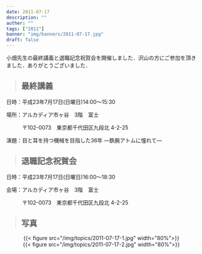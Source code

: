 ```yaml
---
date: 2011-07-17
description: ""
auther: ""
tags: ["2011"]
banner: "img/banners/2011-07-17.jpg"
draft: false
---
```

小畑先生の最終講義と退職記念祝賀会を開催しました．沢山の方にご参加を頂きました．ありがとうございました．

> ## 最終講義

日時：平成23年7月17日(日曜日)14:00～15:30

場所：アルカディア市ヶ谷　3階　富士

　　　〒102-0073　東京都千代田区九段北 4-2-25

演題：目と耳を持つ機械を目指した36年 ―鉄腕アトムに憧れて―

> ## 退職記念祝賀会

日時：平成23年7月17日(日曜日)16:00～18:30

会場：アルカディア市ヶ谷　3階　富士

　　　〒102-0073　東京都千代田区九段北 4-2-25

> ## 写真


<div align="center">{{< figure src="/img/topics/2011-07-17-1.jpg" width="80%">}}</div>

<div align="center">{{< figure src="/img/topics/2011-07-17-2.jpg" width="80%">}}</div>
